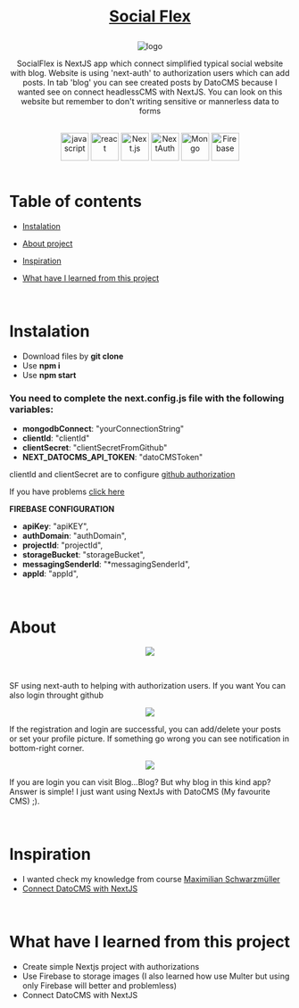 # <p align="center">[Social Flex](https://sf-for-others-kurlc1q6r-piotrko64.vercel.app)</p>

<p align="center"> <img src="https://user-images.githubusercontent.com/77500425/165108072-8531db71-9b50-4add-bf60-53023cd03cae.png" title="logoSF" alt="logo"/></p>

<p align="center">SocialFlex is NextJS app which connect simplified typical social website with blog. Website is using 'next-auth' to authorization users which can add  posts. In tab 'blog' you can see created posts by DatoCMS because I wanted see on connect headlessCMS with NextJS. You can look on this website but remember to don't writing sensitive or mannerless data  to forms </p>

<br />

<div align="center">

<img src="https://user-images.githubusercontent.com/77500425/161312230-36d37ac5-8801-4313-a68c-c5695c429b70.png" alt="javascript" height="50" align="center" title="JS"/>
<img src="https://user-images.githubusercontent.com/77500425/161312615-f3961568-28bb-48fa-9d95-93ecd61337b3.png" alt="react"  height="50" align="center"/>
<img src="https://user-images.githubusercontent.com/77500425/161314348-bd1a1db1-cf7d-4a7d-a870-25f357a2a03d.png" alt="Next.js" height="50"  align="center" title="NextJS"/>
<img src="https://user-images.githubusercontent.com/77500425/165108419-8a1d2ae8-06f6-4815-a232-ff403de5cf72.png" alt="NextAuth"  height="50" align="center" title="NextAuth"/>
<img src="https://user-images.githubusercontent.com/77500425/161313295-a11c936d-a0b3-4bb6-84c1-9ea3c459c3b8.png" alt="Mongo"  height="50" align="center"/>
<img src="https://user-images.githubusercontent.com/77500425/165483039-a65ef61f-a3ae-4524-bfa5-04788dd894ea.png" alt="Firebase"  height="50" align="center"/>

</div>

<br />

# Table of contents

-   [Instalation](#instalation)

-   [About project](#about)

-   [Inspiration](#inspiration)

-   [What have I learned from this project](#what-have-i-learned-from-this-project)

<br />

# Instalation

-   Download files by **git clone**
-   Use **npm i**
-   Use **npm start**

### You need to complete the **next.config.js** file with the following variables:

-   **mongodbConnect**: "yourConnectionString"
-   **clientId**: "clientId"
-   **clientSecret**: "clientSecretFromGithub"
-   **NEXT_DATOCMS_API_TOKEN**: "datoCMSToken"

clientId and clientSecret are to configure [github authorization](https://docs.github.com/en/developers/apps/building-oauth-apps/authorizing-oauth-apps)

If you have problems [click here](https://nextjs.org/docs/api-reference/next.config.js/environment-variables)

**FIREBASE CONFIGURATION**

-   **apiKey**: "apiKEY",
-   **authDomain**: "authDomain",
-   **projectId**: "projectId",
-   **storageBucket**: "storageBucket",
-   **messagingSenderId**: "\*messagingSenderId",
-   **appId**: "appId",

<br />

# About

<p align="center"> <img src="https://user-images.githubusercontent.com/77500425/165478163-9055a564-88b4-482e-9f87-c10c0e2120e2.png"/><p>

<br />

SF using next-auth to helping with authorization users. If you want You can also login throught github

<p align="center"> <img src="https://user-images.githubusercontent.com/77500425/165482493-f354c8b6-ccef-4b62-b7b2-be94677357e8.png"/><p>

If the registration and login are successful, you can add/delete your posts or set your profile picture. If something go wrong you can see notification in bottom-right corner.

<p align="center"> <img src="https://user-images.githubusercontent.com/77500425/165482833-0f27a3d4-db2b-4d4b-ad78-cf443fc74f26.png"/><p>

If you are login you can visit Blog...Blog? But why blog in this kind app? Answer is simple! I just want using NextJs with DatoCMS (My favourite CMS) ;).

<br />

# Inspiration

-   I wanted check my knowledge from course [Maximilian Schwarzmüller](https://www.udemy.com/course/nextjs-react-the-complete-guide)
-   [Connect DatoCMS with NextJS](https://www.datocms.com/docs/next-js)

<br />

# What have I learned from this project

-   Create simple Nextjs project with authorizations
-   Use Firebase to storage images (I also learned how use Multer but using only Firebase will better and problemless)
-   Connect DatoCMS with NextJS
